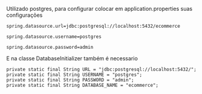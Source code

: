 

Utilizado postgres, para configurar colocar em application.properties suas configurações 

`spring.datasource.url=jdbc:postgresql://localhost:5432/ecommerce`

`spring.datasource.username=postgres`

`spring.datasource.password=admin`

E na classe DatabaseInitializer também é necessario

    private static final String URL = "jdbc:postgresql://localhost:5432/";
    private static final String USERNAME = "postgres";
    private static final String PASSWORD = "admin";
    private static final String DATABASE_NAME = "ecommerce";


